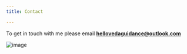 ```yaml
---
title: Contact 

---
```




To get in touch with me please email **hellovedaguidance@outlook.com**

![image](https://NavWeb.b-cdn.net/Copy%20of%20Simple%20Flowchart%20Infographic%20Graph-4.jpg)


<div data-tf-live="01J1G0AHDN5YG6X56YA0BXQ8S0"></div><script src="//embed.typeform.com/next/embed.js"></script>